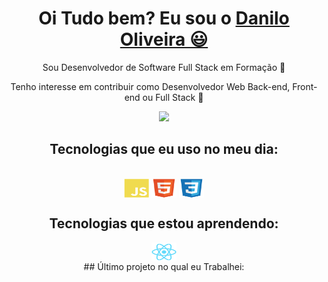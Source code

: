   <div>
  
  <h1 align="center">
    Oi Tudo bem? Eu sou o 
    <a href="https://github.com/danilolliveira">Danilo Oliveira 😃️</a>
  </h1>
  
  <p align="center">
    Sou Desenvolvedor de Software Full Stack em Formação 🌱
  </p>
  
  <p align="center">
    Tenho interesse em contribuir como Desenvolvedor Web Back-end, Front-end ou Full Stack 🤝
  </p>
  
</div>

<div align="center">
  <a href="https://github.com/danilolliveira">
    <img height="150em" src="https://github-readme-stats.vercel.app/api?username=danilolliveira&count_private=true&include_all_commits=true&show_icons=true&theme=dracula&hide_border=false&show_owner=true"/>
  </a>
</div> 
  
<div align="center">
  
  ## Tecnologias que eu uso no meu dia:

<div style="display: inline_block"><br>
  <img align="center" alt="Dan-Js" height="30" width="40" src="https://raw.githubusercontent.com/devicons/devicon/master/icons/javascript/javascript-plain.svg"> 
 
  <img align="center" alt="Dan-HTML" height="30" width="40" src="https://raw.githubusercontent.com/devicons/devicon/master/icons/html5/html5-original.svg">
 
 <img align="center" alt="Dan-CSS" height="30" width="40" src="https://raw.githubusercontent.com/devicons/devicon/master/icons/css3/css3-original.svg">
 
 ## Tecnologias que estou aprendendo:
 
  <img align="center" alt="Dan-React" height="30" width="40" src="https://raw.githubusercontent.com/devicons/devicon/master/icons/react/react-original.svg">
  
</div>
<div align="center">
  <div align="center">
   ## Último projeto no qual eu Trabalhei:
  </div>
  
</div>
